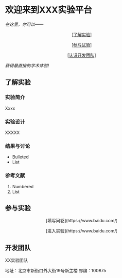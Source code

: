 # 欢迎来到XXX实验平台

<i>在这里，你可以——</i>
<p align="center"><a href="#tips">[了解实验]</a></p>
<p align="center"><a href="#tips1">[参与试验]</a></p>
<p align="center"><a href="#tips2">[认识开发团队]</a></p>

<i>获得最直接的学术体验!</i>

## <a id="tips">了解实验</a>

### 实验简介
<p>Xxxx</p>

### 实验设计
<p>XXXXX</p>

### 结果与讨论
- Bulleted
- List

### 参考文献
1. Numbered
2. List

## <a id="tips1">参与实验</a>
<p align="center">[填写问卷](https://www.baidu.com/)</p>
<p align="center">[进入实验](https://www.baidu.com/)</p>

## <a id="tips2">开发团队</a>
<p>XX实验团队</p>
<p>地址：北京市新街口外大街19号新主楼 邮编：100875</p> 
